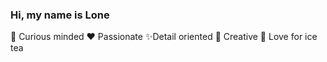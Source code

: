 ### Hi, my name is Lone

🤔 Curious minded
❤️ Passionate
✨Detail oriented
🎨 Creative
🍹 Love for ice tea
